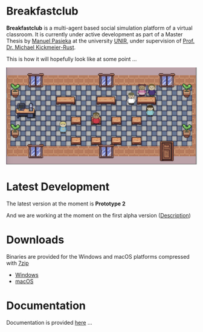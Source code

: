 # Breakfastclub

**Breakfastclub** is a multi-agent based social simulation platform of a virtual classroom.
It is currently under active development as part of a Master Thesis by [Manuel Pasieka](http://github.com/mapa17) at
the university [UNIR](unir.net), under supervision of [Prof. Dr. Michael Kickmeier-Rust](https://www.phsg.ch/de/team/prof-dr-michael-kickmeier-rust).


This is how it will hopefully look like at some point ...

![Visual design](docs/images/design.png)

# Latest Development

The latest version at the moment is **Prototype 2**

And we are working at the moment on the first alpha version ([Description](https://github.com/mapa17/breakfastclub/projects/2))

# Downloads

Binaries are provided for the Windows and macOS platforms compressed with [7zip](https://www.7-zip.org/)

* [Windows](binaries/windows)
* [macOS](binaries/macos)

# Documentation

Documentation is provided [here](docs) ...